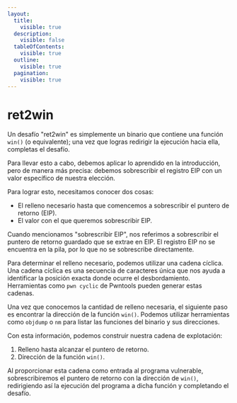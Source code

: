 ```yaml
---
layout:
  title:
    visible: true
  description:
    visible: false
  tableOfContents:
    visible: true
  outline:
    visible: true
  pagination:
    visible: true
---
```


# ret2win

Un desafío "ret2win" es simplemente un binario que contiene una función `win()` (o equivalente); una vez que logras redirigir la ejecución hacia ella, completas el desafío.

Para llevar esto a cabo, debemos aplicar lo aprendido en la introducción, pero de manera más precisa: debemos sobrescribir el registro EIP con un valor específico de nuestra elección.

Para lograr esto, necesitamos conocer dos cosas:

* El relleno necesario hasta que comencemos a sobrescribir el puntero de retorno (EIP).
* El valor con el que queremos sobrescribir EIP.

Cuando mencionamos "sobrescribir EIP", nos referimos a sobrescribir el puntero de retorno guardado que se extrae en EIP. El registro EIP no se encuentra en la pila, por lo que no se sobrescribe directamente.

Para determinar el relleno necesario, podemos utilizar una cadena cíclica. Una cadena cíclica es una secuencia de caracteres única que nos ayuda a identificar la posición exacta donde ocurre el desbordamiento. Herramientas como `pwn cyclic` de Pwntools pueden generar estas cadenas.

Una vez que conocemos la cantidad de relleno necesaria, el siguiente paso es encontrar la dirección de la función `win()`. Podemos utilizar herramientas como `objdump` o `nm` para listar las funciones del binario y sus direcciones.

Con esta información, podemos construir nuestra cadena de explotación:

1. Relleno hasta alcanzar el puntero de retorno.
2. Dirección de la función `win()`.

Al proporcionar esta cadena como entrada al programa vulnerable, sobrescribiremos el puntero de retorno con la dirección de `win()`, redirigiendo así la ejecución del programa a dicha función y completando el desafío.
